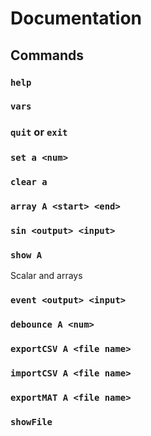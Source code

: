 # Documentation

## Commands

### `help`

### `vars`

### `quit` or `exit`

### `set a <num>`

### `clear a`

### `array A <start> <end>`

### `sin <output> <input>`

### `show A`

Scalar and arrays

### `event <output> <input>`

### `debounce A <num>`

### `exportCSV A <file name>`

### `importCSV A <file name>`

### `exportMAT A <file name>`

### `showFile`